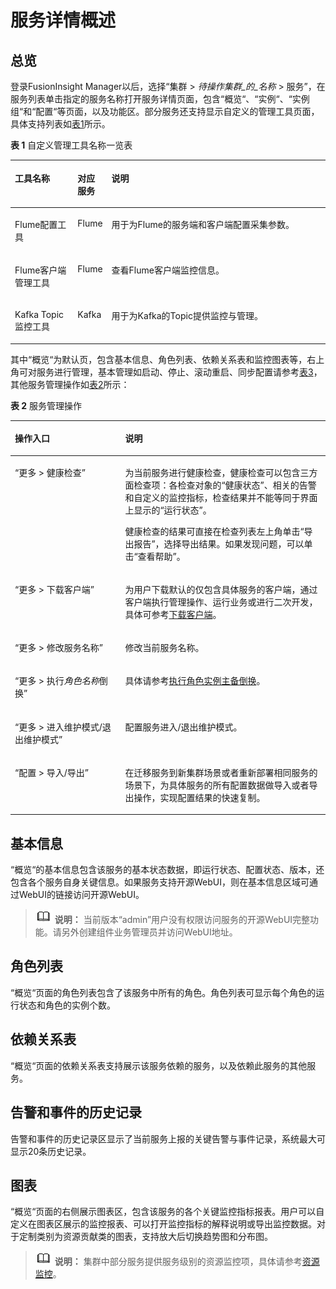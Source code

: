 # 服务详情概述<a name="admin_guide_000030"></a>

## 总览<a name="zh-cn_topic_0263899396_section71293442312"></a>

登录FusionInsight Manager以后，选择“集群 \>  _待操作集群_的_名称_   \> 服务”，在服务列表单击指定的服务名称打开服务详情页面，包含“概览“、“实例“、“实例组“和“配置“等页面，以及功能区。部分服务还支持显示自定义的管理工具页面，具体支持列表如[表1](#zh-cn_topic_0263899396_table1936171313284)所示。

**表 1**  自定义管理工具名称一览表

<a name="zh-cn_topic_0263899396_table1936171313284"></a>
<table><thead align="left"><tr id="zh-cn_topic_0263899396_row12371513202811"><th class="cellrowborder" valign="top" width="20%" id="mcps1.2.4.1.1"><p id="zh-cn_topic_0263899396_p83719135283"><a name="zh-cn_topic_0263899396_p83719135283"></a><a name="zh-cn_topic_0263899396_p83719135283"></a>工具名称</p>
</th>
<th class="cellrowborder" valign="top" width="9.99%" id="mcps1.2.4.1.2"><p id="zh-cn_topic_0263899396_p1337141312813"><a name="zh-cn_topic_0263899396_p1337141312813"></a><a name="zh-cn_topic_0263899396_p1337141312813"></a>对应服务</p>
</th>
<th class="cellrowborder" valign="top" width="70.00999999999999%" id="mcps1.2.4.1.3"><p id="zh-cn_topic_0263899396_p1294364615288"><a name="zh-cn_topic_0263899396_p1294364615288"></a><a name="zh-cn_topic_0263899396_p1294364615288"></a>说明</p>
</th>
</tr>
</thead>
<tbody><tr id="zh-cn_topic_0263899396_row1377475810332"><td class="cellrowborder" valign="top" width="20%" headers="mcps1.2.4.1.1 "><p id="zh-cn_topic_0263899396_p37743583331"><a name="zh-cn_topic_0263899396_p37743583331"></a><a name="zh-cn_topic_0263899396_p37743583331"></a>Flume配置工具</p>
</td>
<td class="cellrowborder" valign="top" width="9.99%" headers="mcps1.2.4.1.2 "><p id="zh-cn_topic_0263899396_p67741758193317"><a name="zh-cn_topic_0263899396_p67741758193317"></a><a name="zh-cn_topic_0263899396_p67741758193317"></a>Flume</p>
</td>
<td class="cellrowborder" valign="top" width="70.00999999999999%" headers="mcps1.2.4.1.3 "><p id="zh-cn_topic_0263899396_p1677416588331"><a name="zh-cn_topic_0263899396_p1677416588331"></a><a name="zh-cn_topic_0263899396_p1677416588331"></a>用于为Flume的服务端和客户端配置采集参数。</p>
</td>
</tr>
<tr id="zh-cn_topic_0263899396_row76271458115110"><td class="cellrowborder" valign="top" width="20%" headers="mcps1.2.4.1.1 "><p id="zh-cn_topic_0263899396_p1862714589511"><a name="zh-cn_topic_0263899396_p1862714589511"></a><a name="zh-cn_topic_0263899396_p1862714589511"></a>Flume客户端管理工具</p>
</td>
<td class="cellrowborder" valign="top" width="9.99%" headers="mcps1.2.4.1.2 "><p id="zh-cn_topic_0263899396_p962715582515"><a name="zh-cn_topic_0263899396_p962715582515"></a><a name="zh-cn_topic_0263899396_p962715582515"></a>Flume</p>
</td>
<td class="cellrowborder" valign="top" width="70.00999999999999%" headers="mcps1.2.4.1.3 "><p id="zh-cn_topic_0263899396_p16627165845117"><a name="zh-cn_topic_0263899396_p16627165845117"></a><a name="zh-cn_topic_0263899396_p16627165845117"></a>查看Flume客户端监控信息。</p>
</td>
</tr>
<tr id="zh-cn_topic_0263899396_row64023233617"><td class="cellrowborder" valign="top" width="20%" headers="mcps1.2.4.1.1 "><p id="zh-cn_topic_0263899396_p94027283620"><a name="zh-cn_topic_0263899396_p94027283620"></a><a name="zh-cn_topic_0263899396_p94027283620"></a>Kafka Topic监控工具</p>
</td>
<td class="cellrowborder" valign="top" width="9.99%" headers="mcps1.2.4.1.2 "><p id="zh-cn_topic_0263899396_p3402162193620"><a name="zh-cn_topic_0263899396_p3402162193620"></a><a name="zh-cn_topic_0263899396_p3402162193620"></a>Kafka</p>
</td>
<td class="cellrowborder" valign="top" width="70.00999999999999%" headers="mcps1.2.4.1.3 "><p id="zh-cn_topic_0263899396_p440216223611"><a name="zh-cn_topic_0263899396_p440216223611"></a><a name="zh-cn_topic_0263899396_p440216223611"></a>用于为Kafka的Topic提供监控与管理。</p>
</td>
</tr>
</tbody>
</table>

其中“概览“为默认页，包含基本信息、角色列表、依赖关系表和监控图表等，右上角可对服务进行管理，基本管理如启动、停止、滚动重启、同步配置请参考[表3](服务管理概述.md#zh-cn_topic_0263899312_table17943743105914)，其他服务管理操作如[表2](#zh-cn_topic_0263899396_table15518145510269)所示：

**表 2**  服务管理操作

<a name="zh-cn_topic_0263899396_table15518145510269"></a>
<table><thead align="left"><tr id="zh-cn_topic_0263899396_row45185552268"><th class="cellrowborder" valign="top" width="35%" id="mcps1.2.3.1.1"><p id="zh-cn_topic_0263899396_p8518185518261"><a name="zh-cn_topic_0263899396_p8518185518261"></a><a name="zh-cn_topic_0263899396_p8518185518261"></a>操作入口</p>
</th>
<th class="cellrowborder" valign="top" width="65%" id="mcps1.2.3.1.2"><p id="zh-cn_topic_0263899396_p1551885542617"><a name="zh-cn_topic_0263899396_p1551885542617"></a><a name="zh-cn_topic_0263899396_p1551885542617"></a>说明</p>
</th>
</tr>
</thead>
<tbody><tr id="zh-cn_topic_0263899396_row14518455182611"><td class="cellrowborder" valign="top" width="35%" headers="mcps1.2.3.1.1 "><p id="zh-cn_topic_0263899396_p251812553269"><a name="zh-cn_topic_0263899396_p251812553269"></a><a name="zh-cn_topic_0263899396_p251812553269"></a><span class="menucascade" id="zh-cn_topic_0263899396_menucascade851825516266"><a name="zh-cn_topic_0263899396_menucascade851825516266"></a><a name="zh-cn_topic_0263899396_menucascade851825516266"></a>“<span class="uicontrol" id="zh-cn_topic_0263899396_uicontrol35197552267"><a name="zh-cn_topic_0263899396_uicontrol35197552267"></a><a name="zh-cn_topic_0263899396_uicontrol35197552267"></a>更多</span> &gt; <span class="uicontrol" id="zh-cn_topic_0263899396_uicontrol11519145511263"><a name="zh-cn_topic_0263899396_uicontrol11519145511263"></a><a name="zh-cn_topic_0263899396_uicontrol11519145511263"></a>健康检查</span>”</span></p>
</td>
<td class="cellrowborder" valign="top" width="65%" headers="mcps1.2.3.1.2 "><p id="zh-cn_topic_0263899396_p12519455112611"><a name="zh-cn_topic_0263899396_p12519455112611"></a><a name="zh-cn_topic_0263899396_p12519455112611"></a>为当前服务进行健康检查，健康检查可以包含三方面检查项：各检查对象的“健康状态”、相关的告警和自定义的监控指标，检查结果并不能等同于界面上显示的“运行状态”。</p>
<p id="zh-cn_topic_0263899396_p14519145510260"><a name="zh-cn_topic_0263899396_p14519145510260"></a><a name="zh-cn_topic_0263899396_p14519145510260"></a>健康检查的结果可直接在检查列表左上角单击“导出报告”，选择导出结果。如果发现问题，可以单击“查看帮助”。</p>
</td>
</tr>
<tr id="zh-cn_topic_0263899396_row1051935582619"><td class="cellrowborder" valign="top" width="35%" headers="mcps1.2.3.1.1 "><p id="zh-cn_topic_0263899396_p135191355162620"><a name="zh-cn_topic_0263899396_p135191355162620"></a><a name="zh-cn_topic_0263899396_p135191355162620"></a><span class="menucascade" id="zh-cn_topic_0263899396_menucascade16519185514265"><a name="zh-cn_topic_0263899396_menucascade16519185514265"></a><a name="zh-cn_topic_0263899396_menucascade16519185514265"></a>“<span class="uicontrol" id="zh-cn_topic_0263899396_uicontrol851925572620"><a name="zh-cn_topic_0263899396_uicontrol851925572620"></a><a name="zh-cn_topic_0263899396_uicontrol851925572620"></a>更多</span> &gt; <span class="uicontrol" id="zh-cn_topic_0263899396_uicontrol1051945511264"><a name="zh-cn_topic_0263899396_uicontrol1051945511264"></a><a name="zh-cn_topic_0263899396_uicontrol1051945511264"></a>下载客户端</span>”</span></p>
</td>
<td class="cellrowborder" valign="top" width="65%" headers="mcps1.2.3.1.2 "><p id="zh-cn_topic_0263899396_p165191255202610"><a name="zh-cn_topic_0263899396_p165191255202610"></a><a name="zh-cn_topic_0263899396_p165191255202610"></a>为用户下载默认的仅包含具体服务的客户端，通过客户端执行管理操作、运行业务或进行二次开发，具体可参考<a href="下载客户端.md#admin_guide_000014">下载客户端</a>。</p>
</td>
</tr>
<tr id="zh-cn_topic_0263899396_row45191555142612"><td class="cellrowborder" valign="top" width="35%" headers="mcps1.2.3.1.1 "><p id="zh-cn_topic_0263899396_p55191155152615"><a name="zh-cn_topic_0263899396_p55191155152615"></a><a name="zh-cn_topic_0263899396_p55191155152615"></a><span class="menucascade" id="zh-cn_topic_0263899396_menucascade651965520266"><a name="zh-cn_topic_0263899396_menucascade651965520266"></a><a name="zh-cn_topic_0263899396_menucascade651965520266"></a>“<span class="uicontrol" id="zh-cn_topic_0263899396_uicontrol5520455122617"><a name="zh-cn_topic_0263899396_uicontrol5520455122617"></a><a name="zh-cn_topic_0263899396_uicontrol5520455122617"></a>更多</span> &gt; <span class="uicontrol" id="zh-cn_topic_0263899396_uicontrol13520115562617"><a name="zh-cn_topic_0263899396_uicontrol13520115562617"></a><a name="zh-cn_topic_0263899396_uicontrol13520115562617"></a>修改服务名称</span>”</span></p>
</td>
<td class="cellrowborder" valign="top" width="65%" headers="mcps1.2.3.1.2 "><p id="zh-cn_topic_0263899396_p752005516266"><a name="zh-cn_topic_0263899396_p752005516266"></a><a name="zh-cn_topic_0263899396_p752005516266"></a>修改当前服务名称。</p>
</td>
</tr>
<tr id="zh-cn_topic_0263899396_row65211055192613"><td class="cellrowborder" valign="top" width="35%" headers="mcps1.2.3.1.1 "><p id="zh-cn_topic_0263899396_p8521155112613"><a name="zh-cn_topic_0263899396_p8521155112613"></a><a name="zh-cn_topic_0263899396_p8521155112613"></a>“更多 &gt; 执行<em id="zh-cn_topic_0263899396_i64823434430"><a name="zh-cn_topic_0263899396_i64823434430"></a><a name="zh-cn_topic_0263899396_i64823434430"></a>角色名称</em>倒换”</p>
</td>
<td class="cellrowborder" valign="top" width="65%" headers="mcps1.2.3.1.2 "><p id="zh-cn_topic_0263899396_p18522255162616"><a name="zh-cn_topic_0263899396_p18522255162616"></a><a name="zh-cn_topic_0263899396_p18522255162616"></a>具体请参考<a href="执行角色实例主备倒换.md#admin_guide_000031">执行角色实例主备倒换</a>。</p>
</td>
</tr>
<tr id="zh-cn_topic_0263899396_row1267418018121"><td class="cellrowborder" valign="top" width="35%" headers="mcps1.2.3.1.1 "><p id="zh-cn_topic_0263899396_p2074014175613"><a name="zh-cn_topic_0263899396_p2074014175613"></a><a name="zh-cn_topic_0263899396_p2074014175613"></a><span class="menucascade" id="zh-cn_topic_0263899396_menucascade149633331965"><a name="zh-cn_topic_0263899396_menucascade149633331965"></a><a name="zh-cn_topic_0263899396_menucascade149633331965"></a>“<span class="uicontrol" id="zh-cn_topic_0263899396_uicontrol1096311339610"><a name="zh-cn_topic_0263899396_uicontrol1096311339610"></a><a name="zh-cn_topic_0263899396_uicontrol1096311339610"></a>更多</span> &gt; <span class="uicontrol" id="zh-cn_topic_0263899396_uicontrol364217391060"><a name="zh-cn_topic_0263899396_uicontrol364217391060"></a><a name="zh-cn_topic_0263899396_uicontrol364217391060"></a>进入维护模式/退出维护模式</span>”</span></p>
</td>
<td class="cellrowborder" valign="top" width="65%" headers="mcps1.2.3.1.2 "><p id="zh-cn_topic_0263899396_p87401517965"><a name="zh-cn_topic_0263899396_p87401517965"></a><a name="zh-cn_topic_0263899396_p87401517965"></a>配置服务进入/退出维护模式。</p>
</td>
</tr>
<tr id="zh-cn_topic_0263899396_row11061653133312"><td class="cellrowborder" valign="top" width="35%" headers="mcps1.2.3.1.1 "><p id="zh-cn_topic_0263899396_p121063537337"><a name="zh-cn_topic_0263899396_p121063537337"></a><a name="zh-cn_topic_0263899396_p121063537337"></a><span class="menucascade" id="zh-cn_topic_0263899396_menucascade47022610341"><a name="zh-cn_topic_0263899396_menucascade47022610341"></a><a name="zh-cn_topic_0263899396_menucascade47022610341"></a>“<span class="uicontrol" id="zh-cn_topic_0263899396_uicontrol147036610345"><a name="zh-cn_topic_0263899396_uicontrol147036610345"></a><a name="zh-cn_topic_0263899396_uicontrol147036610345"></a>配置</span> &gt; <span class="uicontrol" id="zh-cn_topic_0263899396_uicontrol15703206173410"><a name="zh-cn_topic_0263899396_uicontrol15703206173410"></a><a name="zh-cn_topic_0263899396_uicontrol15703206173410"></a>导入/导出</span>”</span></p>
</td>
<td class="cellrowborder" valign="top" width="65%" headers="mcps1.2.3.1.2 "><p id="zh-cn_topic_0263899396_p3107105363317"><a name="zh-cn_topic_0263899396_p3107105363317"></a><a name="zh-cn_topic_0263899396_p3107105363317"></a>在迁移服务到新集群场景或者重新部署相同服务的场景下，为具体服务的所有配置数据做导入或者导出操作，实现配置结果的快速复制。</p>
</td>
</tr>
</tbody>
</table>

## 基本信息<a name="zh-cn_topic_0263899396_section4371164773515"></a>

“概览“的基本信息包含该服务的基本状态数据，即运行状态、配置状态、版本，还包含各个服务自身关键信息。如果服务支持开源WebUI，则在基本信息区域可通过WebUI的链接访问开源WebUI。

>![](public_sys-resources/icon-note.gif) **说明：** 
>当前版本“admin”用户没有权限访问服务的开源WebUI完整功能。请另外创建组件业务管理员并访问WebUI地址。

## 角色列表<a name="zh-cn_topic_0263899396_section16462136153511"></a>

“概览“页面的角色列表包含了该服务中所有的角色。角色列表可显示每个角色的运行状态和角色的实例个数。

## 依赖关系表<a name="zh-cn_topic_0263899396_section3209350105918"></a>

“概览“页面的依赖关系表支持展示该服务依赖的服务，以及依赖此服务的其他服务。

## 告警和事件的历史记录<a name="zh-cn_topic_0263899396_section7683155164917"></a>

告警和事件的历史记录区显示了当前服务上报的关键告警与事件记录，系统最大可显示20条历史记录。

## 图表<a name="zh-cn_topic_0263899396_section11543140416"></a>

“概览“页面的右侧展示图表区，包含该服务的各个关键监控指标报表。用户可以自定义在图表区展示的监控报表、可以打开监控指标的解释说明或导出监控数据。对于定制类别为资源贡献类的图表，支持放大后切换趋势图和分布图。

>![](public_sys-resources/icon-note.gif) **说明：** 
>集群中部分服务提供服务级别的资源监控项，具体请参考[资源监控](资源监控.md#admin_guide_000032)。

